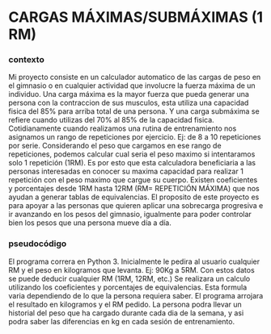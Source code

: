 # CARGAS MÁXIMAS/SUBMÁXIMAS (1 RM)
### contexto

Mi proyecto consiste en un calculador automatico de las cargas de peso en el gimnasio o en cualquier actividad que involucre la fuerza máxima de un individuo. Una carga máxima es la mayor fuerza que pueda generar una persona con la contraccion de sus musculos, esta utiliza una capacidad fisica del 85% para arriba total de una persona. Y una carga submáxima se refiere cuando utilizas del 70% al 85% de la capacidad fisica. Cotidianamente cuando realizamos una rutina de entrenamiento nos asignamos un rango de repeticiones por ejercicio. Ej: de 8 a 10 repeticiones por serie. Considerando el peso que cargamos en ese rango de repeticiones, podemos calcular cual seria el peso maximo si intentaramos solo 1 repetición (1RM). Es por esto que esta calculadora beneficiaria a las personas interesadas en conocer su maxima capacidad para realizar 1 repetición con el peso maximo que cargue su cuerpo. Existen coeficientes y porcentajes desde 1RM hasta 12RM (RM= REPETICIÓN MÁXIMA) que nos ayudan a generar tablas de equivalencias. El proposito de este proyecto es para apoyar a las personas que quieren aplicar una sobrecarga progresiva e ir avanzando en los pesos del gimnasio, igualmente para poder controlar bien los pesos que una persona mueve día a día.

### pseudocódigo
El programa correra en Python 3. Inicialmente le pedira al usuario cualquier RM y el peso en kilogramos que levanta. Ej: 90Kg a 5RM. Con estos datos se puede deducir cualquier RM (1RM, 12RM, etc.)
Se realizara un calculo utilizando los coeficientes y porcentajes de equivalencias. Esta formula varia dependiendo de lo que la persona requiera saber.
El programa arrojara el resultado en kilogramos y el RM pedido.
La persona podra llevar un historial del peso que ha cargado durante cada dia de la semana, y asi podra saber las diferencias en kg en cada sesión de entrenamiento.
